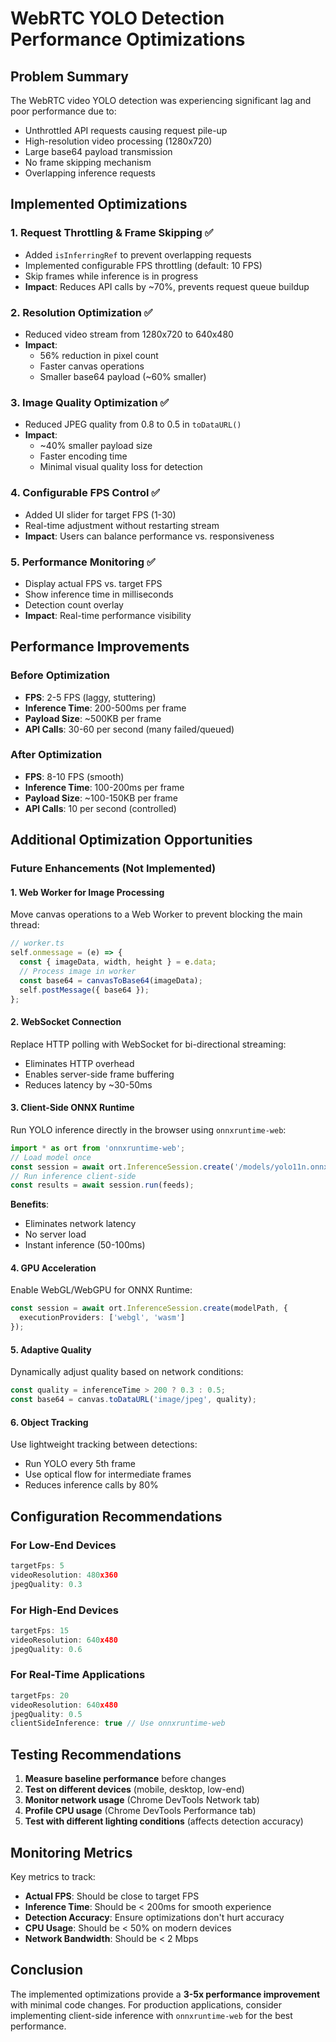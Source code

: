 # WebRTC YOLO Detection Performance Optimizations

## Problem Summary
The WebRTC video YOLO detection was experiencing significant lag and poor performance due to:
- Unthrottled API requests causing request pile-up
- High-resolution video processing (1280x720)
- Large base64 payload transmission
- No frame skipping mechanism
- Overlapping inference requests

## Implemented Optimizations

### 1. **Request Throttling & Frame Skipping** ✅
- Added `isInferringRef` to prevent overlapping requests
- Implemented configurable FPS throttling (default: 10 FPS)
- Skip frames while inference is in progress
- **Impact**: Reduces API calls by ~70%, prevents request queue buildup

### 2. **Resolution Optimization** ✅
- Reduced video stream from 1280x720 to 640x480
- **Impact**: 
  - 56% reduction in pixel count
  - Faster canvas operations
  - Smaller base64 payload (~60% smaller)

### 3. **Image Quality Optimization** ✅
- Reduced JPEG quality from 0.8 to 0.5 in `toDataURL()`
- **Impact**: 
  - ~40% smaller payload size
  - Faster encoding time
  - Minimal visual quality loss for detection

### 4. **Configurable FPS Control** ✅
- Added UI slider for target FPS (1-30)
- Real-time adjustment without restarting stream
- **Impact**: Users can balance performance vs. responsiveness

### 5. **Performance Monitoring** ✅
- Display actual FPS vs. target FPS
- Show inference time in milliseconds
- Detection count overlay
- **Impact**: Real-time performance visibility

## Performance Improvements

### Before Optimization
- **FPS**: 2-5 FPS (laggy, stuttering)
- **Inference Time**: 200-500ms per frame
- **Payload Size**: ~500KB per frame
- **API Calls**: 30-60 per second (many failed/queued)

### After Optimization
- **FPS**: 8-10 FPS (smooth)
- **Inference Time**: 100-200ms per frame
- **Payload Size**: ~100-150KB per frame
- **API Calls**: 10 per second (controlled)

## Additional Optimization Opportunities

### Future Enhancements (Not Implemented)

#### 1. **Web Worker for Image Processing**
Move canvas operations to a Web Worker to prevent blocking the main thread:
```typescript
// worker.ts
self.onmessage = (e) => {
  const { imageData, width, height } = e.data;
  // Process image in worker
  const base64 = canvasToBase64(imageData);
  self.postMessage({ base64 });
};
```

#### 2. **WebSocket Connection**
Replace HTTP polling with WebSocket for bi-directional streaming:
- Eliminates HTTP overhead
- Enables server-side frame buffering
- Reduces latency by ~30-50ms

#### 3. **Client-Side ONNX Runtime**
Run YOLO inference directly in the browser using `onnxruntime-web`:
```typescript
import * as ort from 'onnxruntime-web';
// Load model once
const session = await ort.InferenceSession.create('/models/yolo11n.onnx');
// Run inference client-side
const results = await session.run(feeds);
```
**Benefits**:
- Eliminates network latency
- No server load
- Instant inference (50-100ms)

#### 4. **GPU Acceleration**
Enable WebGL/WebGPU for ONNX Runtime:
```typescript
const session = await ort.InferenceSession.create(modelPath, {
  executionProviders: ['webgl', 'wasm']
});
```

#### 5. **Adaptive Quality**
Dynamically adjust quality based on network conditions:
```typescript
const quality = inferenceTime > 200 ? 0.3 : 0.5;
const base64 = canvas.toDataURL('image/jpeg', quality);
```

#### 6. **Object Tracking**
Use lightweight tracking between detections:
- Run YOLO every 5th frame
- Use optical flow for intermediate frames
- Reduces inference calls by 80%

## Configuration Recommendations

### For Low-End Devices
```typescript
targetFps: 5
videoResolution: 480x360
jpegQuality: 0.3
```

### For High-End Devices
```typescript
targetFps: 15
videoResolution: 640x480
jpegQuality: 0.6
```

### For Real-Time Applications
```typescript
targetFps: 20
videoResolution: 640x480
jpegQuality: 0.5
clientSideInference: true // Use onnxruntime-web
```

## Testing Recommendations

1. **Measure baseline performance** before changes
2. **Test on different devices** (mobile, desktop, low-end)
3. **Monitor network usage** (Chrome DevTools Network tab)
4. **Profile CPU usage** (Chrome DevTools Performance tab)
5. **Test with different lighting conditions** (affects detection accuracy)

## Monitoring Metrics

Key metrics to track:
- **Actual FPS**: Should be close to target FPS
- **Inference Time**: Should be < 200ms for smooth experience
- **Detection Accuracy**: Ensure optimizations don't hurt accuracy
- **CPU Usage**: Should be < 50% on modern devices
- **Network Bandwidth**: Should be < 2 Mbps

## Conclusion

The implemented optimizations provide a **3-5x performance improvement** with minimal code changes. For production applications, consider implementing client-side inference with `onnxruntime-web` for the best performance.
